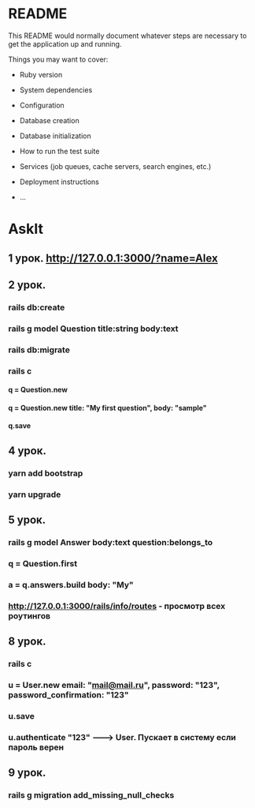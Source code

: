 # README

This README would normally document whatever steps are necessary to get the
application up and running.

Things you may want to cover:

* Ruby version

* System dependencies

* Configuration

* Database creation

* Database initialization

* How to run the test suite

* Services (job queues, cache servers, search engines, etc.)

* Deployment instructions

* ...
# AskIt
## 1 урок. http://127.0.0.1:3000/?name=Alex

## 2 урок.
### rails db:create
### rails g model Question title:string body:text
### rails db:migrate
### rails c
#### q = Question.new
#### q = Question.new title: "My first question", body: "sample"
#### q.save

## 4 урок.
### yarn add bootstrap
### yarn upgrade

## 5 урок.
### rails g model Answer body:text question:belongs_to
### q = Question.first
### a = q.answers.build body: "My"
### http://127.0.0.1:3000/rails/info/routes - просмотр всех роутингов

## 8 урок.
### rails c
### u = User.new email: "mail@mail.ru", password: "123", password_confirmation: "123"
### u.save
### u.authenticate "123" ---> User. Пускает в систему если пароль верен

## 9 урок.
### rails g migration add_missing_null_checks